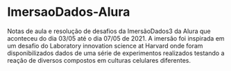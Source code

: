 # ImersaoDados-Alura

Notas de aula e resolução de desafios da ImersãoDados3 da Alura que aconteceu do dia 03/05 até o dia 07/05 de 2021. A imersão foi inspirada em um desafio do Laboratory innovation science at Harvard onde 
foram disponibilizados dados de uma série de experimentos realizados testando a reação de diversos compostos em culturas celulares diferentes.
